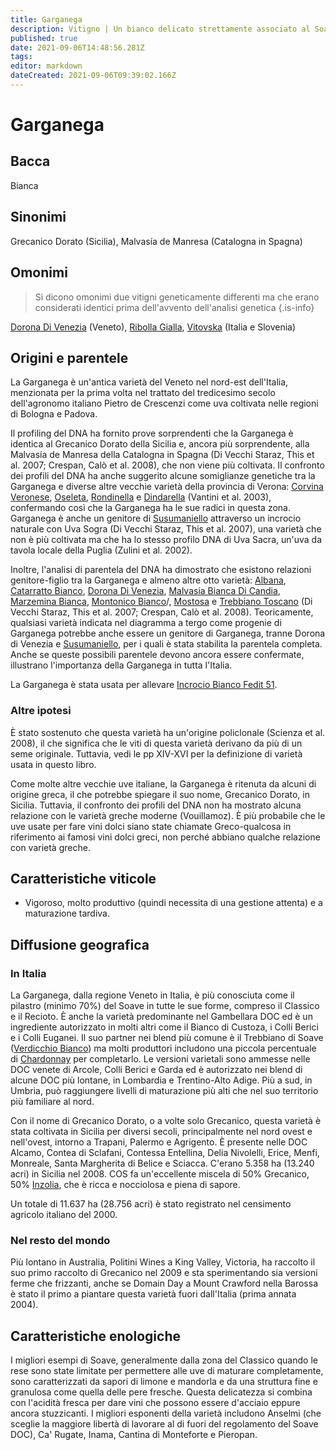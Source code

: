 ```yaml
---
title: Garganega
description: Vitigno | Un bianco delicato strettamente associato al Soave il cui vigore e le cui rese necessitano di uno stretto controllo.
published: true
date: 2021-09-06T14:48:56.281Z
tags: 
editor: markdown
dateCreated: 2021-09-06T09:39:02.166Z
---
```


# Garganega

## Bacca
Bianca

## Sinonimi
Grecanico Dorato (Sicilia), Malvasía de Manresa (Catalogna in Spagna)

## Omonimi
> Si dicono omonimi due vitigni geneticamente differenti ma che erano considerati identici prima dell'avvento dell'analisi genetica
{.is-info}

[Dorona Di Venezia](/vitigni/Italia/dorona-di-venezia) (Veneto), [Ribolla Gialla](/vitigni/Italia/ribolla-gialla), [Vitovska](/vitigni/vitovska) (Italia e Slovenia)


## Origini e parentele
La Garganega è un'antica varietà del Veneto nel nord-est dell'Italia, menzionata per la prima volta nel trattato del tredicesimo secolo dell'agronomo italiano Pietro de Crescenzi come uva coltivata nelle regioni di Bologna e Padova.

Il profiling del DNA ha fornito prove sorprendenti che la Garganega è identica al Grecanico Dorato della Sicilia e, ancora più sorprendente, alla Malvasía de Manresa della Catalogna in Spagna (Di Vecchi Staraz, This et al. 2007; Crespan, Calò et al. 2008), che non viene più coltivata. Il confronto dei profili del DNA ha anche suggerito alcune somiglianze genetiche tra la Garganega e diverse altre vecchie varietà della provincia di Verona: [Corvina Veronese](/vitigni/Italia/corvina-veronese), [Oseleta](/vitigni/Italia/oseleta), [Rondinella](/vitigni/Italia/rondinella) e [Dindarella](/vitigni/Italia/dindarella) (Vantini et al. 2003), confermando così che la Garganega ha le sue radici in questa zona. Garganega è anche un genitore di [Susumaniello](/vitigni/susumaniello) attraverso un incrocio naturale con Uva Sogra (Di Vecchi Staraz, This et al. 2007), una varietà che non è più coltivata ma che ha lo stesso profilo DNA di Uva Sacra, un'uva da tavola locale della Puglia (Zulini et al. 2002).

Inoltre, l'analisi di parentela del DNA ha dimostrato che esistono relazioni genitore-figlio tra la Garganega e almeno altre otto varietà: [Albana](/vitigni/Italia/albana), [Catarratto Bianco](/vitigni/Italia/catarratto-bianco), [Dorona Di Venezia](/vitigni/Italia/dorona-di-venezia), [Malvasia Bianca Di Candia](/vitigni/Italia/malvasia-bianca-di-candia), [Marzemina Bianca](/vitigni/Italia/marzemina-bianca), [Montonico Bianco](/vitigni/bacca-montonico-bianco)/, [Mostosa](/vitigni/mostosa) e [Trebbiano Toscano](/vitigni/Italia/trebbiano-toscano) (Di Vecchi Staraz, This et al. 2007; Crespan, Calò et al. 2008). Teoricamente, qualsiasi varietà indicata nel diagramma a tergo come progenie di Garganega potrebbe anche essere un genitore di Garganega, tranne Dorona di Venezia e [Susumaniello](/vitigni/susumaniello), per i quali è stata stabilita la parentela completa. Anche se queste possibili parentele devono ancora essere confermate, illustrano l'importanza della Garganega in tutta l'Italia.

La Garganega è stata usata per allevare [Incrocio Bianco Fedit 51](/vitigni/Italia/incrocio-bianco-fedit-51).

### Altre ipotesi
È stato sostenuto che questa varietà ha un'origine policlonale (Scienza et al. 2008), il che significa che le viti di questa varietà derivano da più di un seme originale. Tuttavia, vedi le pp XIV-XVI per la definizione di varietà usata in questo libro.

Come molte altre vecchie uve italiane, la Garganega è ritenuta da alcuni di origine greca, il che potrebbe spiegare il suo nome, Grecanico Dorato, in Sicilia. Tuttavia, il confronto dei profili del DNA non ha mostrato alcuna relazione con le varietà greche moderne (Vouillamoz). È più probabile che le uve usate per fare vini dolci siano state chiamate Greco-qualcosa in riferimento ai famosi vini dolci greci, non perché abbiano qualche relazione con varietà greche.

## Caratteristiche viticole

- Vigoroso, molto produttivo (quindi necessita di una gestione attenta) e a maturazione tardiva.

## Diffusione geografica

### In Italia

La Garganega, dalla regione Veneto in Italia, è più conosciuta come il pilastro (minimo 70%) del Soave in tutte le sue forme, compreso il Classico e il Recioto. È anche la varietà predominante nel Gambellara DOC ed è un ingrediente autorizzato in molti altri come il Bianco di Custoza, i Colli Berici e i Colli Euganei. Il suo partner nei blend più comune è il Trebbiano di Soave ([Verdicchio Bianco](/vitigni/Italia/verdicchio-bianco)) ma molti produttori includono una piccola percentuale di [Chardonnay](/vitigni/Francia/chardonnay) per completarlo. Le versioni varietali sono ammesse nelle DOC venete di Arcole, Colli Berici e Garda ed è autorizzato nei blend di alcune DOC più lontane, in Lombardia e Trentino-Alto Adige. Più a sud, in Umbria, può raggiungere livelli di maturazione più alti che nel suo territorio più familiare al nord.

Con il nome di Grecanico Dorato, o a volte solo Grecanico, questa varietà è stata coltivata in Sicilia per diversi secoli, principalmente nel nord ovest e nell'ovest, intorno a Trapani, Palermo e Agrigento. È presente nelle DOC Alcamo, Contea di Sclafani, Contessa Entellina, Delia Nivolelli, Erice, Menfi, Monreale, Santa Margherita di Belice e Sciacca. C'erano 5.358 ha (13.240 acri) in Sicilia nel 2008. COS fa un'eccellente miscela di 50% Grecanico, 50% [Inzolia](/vitigni/Italia/inzolia), che è ricca e nocciolosa e piena di sapore.

Un totale di 11.637 ha (28.756 acri) è stato registrato nel censimento agricolo italiano del 2000.

### Nel resto del mondo

Più lontano in Australia, Politini Wines a King Valley, Victoria, ha raccolto il suo primo raccolto di Grecanico nel 2009 e sta sperimentando sia versioni ferme che frizzanti, anche se Domain Day a Mount Crawford nella Barossa è stato il primo a piantare questa varietà fuori dall'Italia (prima annata 2004).

## Caratteristiche enologiche

I migliori esempi di Soave, generalmente dalla zona del Classico quando le rese sono state limitate per permettere alle uve di maturare completamente, sono caratterizzati da sapori di limone e mandorla e da una struttura fine e granulosa come quella delle pere fresche. Questa delicatezza si combina con l'acidità fresca per dare vini che possono essere d'acciaio eppure ancora stuzzicanti. I migliori esponenti della varietà includono Anselmi (che sceglie la maggiore libertà di lavorare al di fuori del regolamento del Soave DOC), Ca' Rugate, Inama, Cantina di Monteforte e Pieropan.


